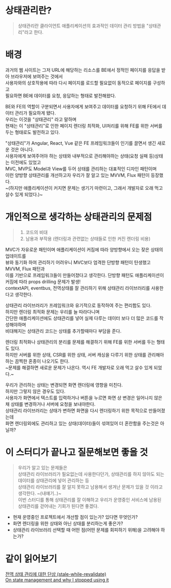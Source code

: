 # 상태관리란?
> 상태관리란 클라이언트 애플리케이션의 효과적인 데이터 관리 방법을 "상태관리"라고 한다.

# 배경
과거의 웹 사이트는 그저 URL에 해당하는 리소스를 BE에서 정적인 페이지를 응답을 받아 브라우저에 보여주는 것에서<br/>
사용자와의 상호작용에 따라 다시 페이지를 로드할 필요없이 동적으로 페이지를 구성하고<br/>
필요하면 BE에 데이터를 요청, 응답하는 형태로 발전해왔다.

BE와 FE의 역할이 구분되면서 사용자에게 보여주고 데이터를 요청하기 위해 FE에서 데이터 관리가 필요하게 됐다.<br/> 
우리는 이것을 "상태관리" 라고 말하며<br/> 
현재는 이 "상태관리"로 인한 페이지 렌더링 최적화, UI처리를 위해 FE를 위한 서버를 두는 형태로도 발전하고 있다.

"상태관리"가 Angular, React, Vue 같은 FE 프레임워크들이 인기를 끌면서 생긴 새로운 것은 아니다.<br/>
사용자에게 보여주어야 하는 상태와 내부적으로 관리해야하는 상태(요청 실패 등)상태는 이전에도 있었고<br/>
MVC, MVP도 Model과 View를 두어 상태를 관리하는 대표적인 디자인 패턴이며<br/>
이런 양방향 상태관리를 개선하고자 우리가 잘 알고 있는 MVVM, Flux 패턴이 등장했다.<br/>
~(하지만 애플리케이션이 커지면 문제는 생기기 마련이고, 그래서 개발자로 오래 먹고 살수 있게 되었다.)~

# 개인적으로 생각하는 상태관리의 문제점
> 1. 코드의 비대
> 2. 남용과 부작용 (렌더링과 관련없는 상태들로 인한 커진 렌더링 비용)

MVC가 자유로운 패턴이며 애플리케이션이 커짐에 따라 양방향에서 오는 잦은 상태의 업데이트를<br/> 
뷰와 동기화 하여 관리하기 어려우니 MVC보다 엄격한 단방향 패턴이 탄생했고 MVVM, Flux 패턴과<br/> 
이를 기반으로 프레임워크들이 만들어졌다고 생각한다.
단방향 패턴도 애플리케이션이 커짐에 따라 props drilling 문제가 발생!<br/> 
contextAPI, eventbus, 전역상태를 잘 관리하기 위해 상태관리 라이브러리를 사용한다고 생각한다.

상태관리 라이브러리가 프레임워크와 유기적으로 동작하여 주는 편리함도 있다.<br/> 
하지만 렌더링 최적화 문제는 우리를 늘 따라다니며<br/> 
간단한 애플리케이션에도 상태관리를 넣어 실제 다루는 데이터 보다 더 많은 코드를 작성해야하며<br/> 
비대해지는 상태관리 코드는 상태를 추가할때마다 부담을 준다.

렌더링 최적화나 상태관리의 분리를 문제를 해결하기 위해 FE를 위한 서버를 두는 형태도 있다.<br/>
하지만 서버를 위한 상태, CSR를 위한 상태, 서버 캐싱을 다루기 위한 상태를 관리해아하는 끔찍한 혼종이 나오기도 한다.<br/>
~문제를 해결하면 새로운 문제가 나온다. 역시 FE 개발자로 오래 먹고 살수 있게 되었다.~

우리가 관리하는 상태는 변경되면 화면 렌더링에 영향을 미친다.<br/>
하지만 그렇지 않은 경우도 있다.<br/>
사용자가 화면에서 텍스트를 입력하거나 버튼을 누르면 화면 상 변경은 일어나지 않은 채 상태를 변경하거나 서버에 요청을 보내야한다.<br/>
상태관리 라이브러리는 상태가 변하면 화면을 다시 렌더링하기 위한 목적으로 만들어졌는데<br/>
화면 렌더링외에도 관리하고 있는 상태(데이터)들이 섞여있어 더 혼란함을 주는것은 아닐까?

# 이 스터디가 끝나고 질문해보면 좋을 것
> 우리가 알고 있는 문제들은<br/>
상태관리 라이브러리가 필요없는데 사용한다던가, 상태관리를 하지 않아도 되는 데이터를 상태관리에 넣어 관리하는 등<br/>
상태관리 라이브러리를 잘 알지 못하고 남용해서 생겨난 문제가 있을 것 이라고 생각한다. ~(내얘기..)~<br/>
이번 스터디를 통해 상태관리를 잘 이해하고 우리가 운영중인 서비스에 남용된 상태관리를 걷어내는 기회가 된다면 좋겠다.

* 현재 운영중인 프로젝트에서 개선할 점이 있는가? 있다면 무엇인가?
* 화면 렌더링을 위한 상태와 아닌 상태를 분리하는게 좋은가?
* 상태관리 라이브러리 선택할 때 어떤 점(어떤 문제를 회피하기 위해)을 고려해야 하는가? 

# 같이 읽어보기
[전역 상태 관리에 대한 단상 (stale-while-revalidate)](https://jbee.io/react/thinking-about-global-state/)<br/>
[On state management and why I stopped using it](https://dev.to/beggars/on-state-management-and-why-i-stopped-using-it-4di)<br/>
